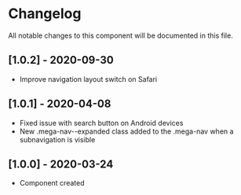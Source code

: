 # Changelog
All notable changes to this component will be documented in this file.

## [1.0.2] - 2020-09-30
- Improve navigation layout switch on Safari

## [1.0.1] - 2020-04-08
- Fixed issue with search button on Android devices
- New .mega-nav--expanded class added to the .mega-nav when a subnavigation is visible

## [1.0.0] - 2020-03-24
- Component created
